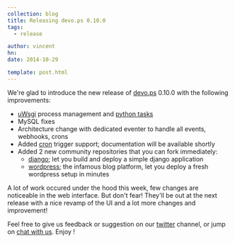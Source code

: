 ```yaml
---
collection: blog
title: Releasing devo.ps 0.10.0
tags:
  - release

author: vincent
hn:
date: 2014-10-29

template: post.html
---
```


We're glad to introduce the new release of [devo.ps](http://devo.ps) 0.10.0 with the following improvements:

- [uWsgi](http://docs.devo.ps/services/uwsgi/) process management and [python tasks](http://docs.devo.ps/services/python/)
- MySQL fixes
- Architecture change with dedicated eventer to handle all events, webhooks, crons
- Added [cron](http://docs.devo.ps/manual/tasks/#cron) trigger support; documentation will be available shortly
- Added 2 new community repositories that you can fork immediately:
    - [django](https://github.com/devops-community/django); let you build and deploy a simple django application
    - [wordpress](https://github.com/devops-community/wordpress); the infamous blog platform, let you deploy a fresh wordpress setup in minutes

A lot of work occured under the hood this week, few changes are noticeable in the web interface. But don't fear! They'll be out at the next release with a nice revamp of the UI and a lot more changes and improvement!

Feel free to give us feedback or suggestion on our [twitter](http://twitter.com/devo_ps) channel, or jump on [chat with us](https://www.hipchat.com/gyHEHtsXZ). Enjoy !

